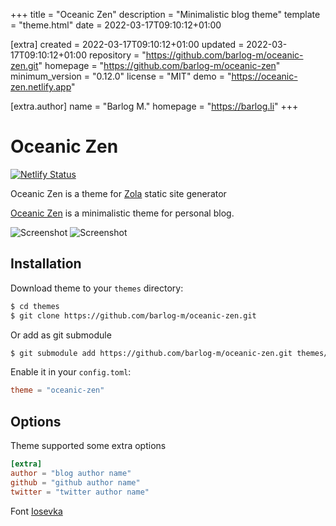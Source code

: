 
+++
title = "Oceanic Zen"
description = "Minimalistic blog theme"
template = "theme.html"
date = 2022-03-17T09:10:12+01:00

[extra]
created = 2022-03-17T09:10:12+01:00
updated = 2022-03-17T09:10:12+01:00
repository = "https://github.com/barlog-m/oceanic-zen.git"
homepage = "https://github.com/barlog-m/oceanic-zen"
minimum_version = "0.12.0"
license = "MIT"
demo = "https://oceanic-zen.netlify.app"

[extra.author]
name = "Barlog M."
homepage = "https://barlog.li"
+++        

# Oceanic Zen

[![Netlify Status](https://api.netlify.com/api/v1/badges/e90897e9-f3e3-4906-b647-11a918af3a3b/deploy-status)](https://app.netlify.com/sites/oceanic-zen/deploys)

Oceanic Zen is a theme for [Zola](https://www.getzola.org/) static site generator

[Oceanic Zen](https://oceanic-zen.netlify.app/) is a minimalistic theme for personal blog.

![Screenshot](screenshot-index.png)
![Screenshot](screenshot.png)

## Installation

Download theme to your `themes` directory:

```bash
$ cd themes
$ git clone https://github.com/barlog-m/oceanic-zen.git
```

Or add as git submodule

```bash
$ git submodule add https://github.com/barlog-m/oceanic-zen.git themes/oceanic-zen
```

Enable it in your `config.toml`:

```toml
theme = "oceanic-zen"
```

## Options

Theme supported some extra options

```toml
[extra]
author = "blog author name"
github = "github author name"
twitter = "twitter author name"
```

Font [Iosevka](https://typeof.net/Iosevka/)

        
